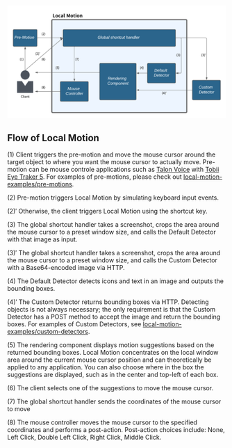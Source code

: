 ![Architecture](../assets/architecture.png)

## Flow of Local Motion

(1) Client triggers the pre-motion and move the mouse cursor around the target object to where you want the mouse cursor to actually move. Pre-motion can be mouse controle applications such as [Talon Voice](https://talonvoice.com/) with [Tobii Eye Traker 5](https://gaming.tobii.com/product/eye-tracker-5/). For examples of pre-motions, please check out [local-motion-examples/pre-motions](https://github.com/oyam/local-motion-examples/tree/main/pre-motions).

(2) Pre-motion triggers Local Motion by simulating keyboard input events.

(2)′ Otherwise, the client triggers Local Motion using the shortcut key.

(3) The global shortcut handler takes a screenshot, crops the area around the mouse cursor to a preset window size, and calls the Default Detector with that image as input.

(3)′ The global shortcut handler takes a screenshot, crops the area around the mouse cursor to a preset window size, and calls the Custom Detector with a Base64-encoded image via HTTP.

(4) The Default Detector detects icons and text in an image and outputs the bounding boxes.

(4)′ The Custom Detector returns bounding boxes via HTTP. Detecting objects is not always necessary; the only requirement is that the Custom Detector has a POST method to accept the image and return the bounding boxes. For examples of Custom Detectors, see [local-motion-examples/custom-detectors](https://github.com/oyam/local-motion-examples/tree/main/custom-detectors).

(5) The rendering component displays motion suggestions based on the returned bounding boxes. Local Motion concentrates on the local window area around the current mouse cursor position and can theoretically be applied to any application. You can also choose where in the box the suggestions are displayed, such as in the center and top-left of each box.

(6) The client selects one of the suggestions to move the mouse cursor.

(7) The global shortcut handler sends the coordinates of the mouse cursor to move

(8) The mouse controller moves the mouse cursor to the specified coordinates and performs a post-action. Post-action choices include: None, Left Click, Double Left Click, Right Click, Middle Click.
